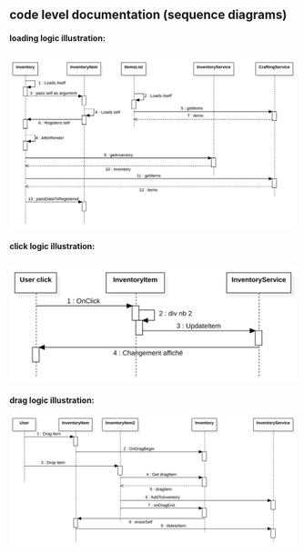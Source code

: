## code level documentation (sequence diagrams)
#### loading logic illustration:
![initial loading logic](./viewLoad.svg)   
---   
#### click logic illustration:
![click logic](./click.svg)
---   
#### drag logic illustration:
![drag logic](./drag.svg)